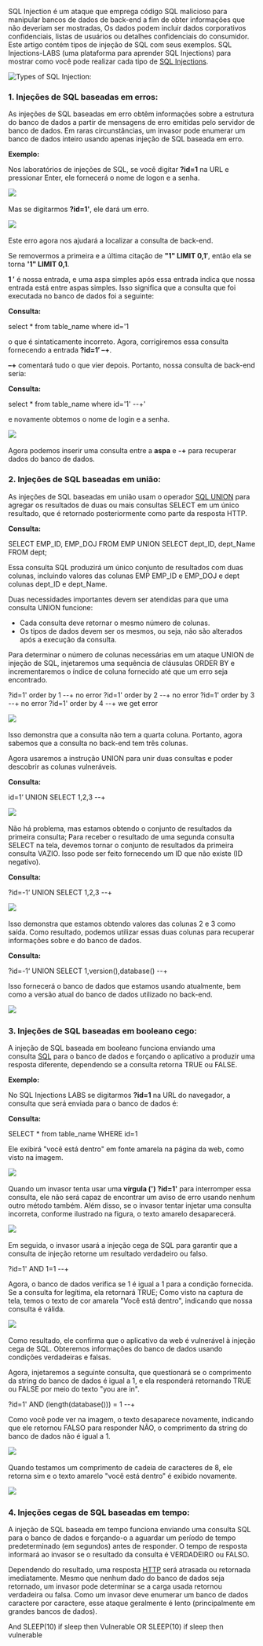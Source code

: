 SQL Injection é um ataque que emprega código SQL malicioso para manipular bancos de dados de back-end a fim de obter informações que não deveriam ser mostradas, Os dados podem incluir dados corporativos confidenciais, listas de usuários ou detalhes confidenciais do consumidor. Este artigo contém tipos de injeção de SQL com seus exemplos. SQL Injections-LABS (uma plataforma para aprender SQL Injections) para mostrar como você pode realizar cada tipo de [SQL Injections](https://www.geeksforgeeks.org/sql-injection-2/).

![Types of SQL Injection:](https://media.geeksforgeeks.org/wp-content/uploads/20220716180638/types.PNG) 

### 1. Injeções de SQL baseadas em erros:

As injeções de SQL baseadas em erro obtêm informações sobre a estrutura do banco de dados a partir de mensagens de erro emitidas pelo servidor de banco de dados. Em raras circunstâncias, um invasor pode enumerar um banco de dados inteiro usando apenas injeção de SQL baseada em erro.

**Exemplo:**

Nos laboratórios de injeções de SQL, se você digitar **?id=1** na URL e pressionar Enter, ele fornecerá o nome de logon e a senha.

![](https://media.geeksforgeeks.org/wp-content/uploads/20220804121021/11.png) 

Mas se digitarmos **?id=1'**, ele dará um erro.

![](https://media.geeksforgeeks.org/wp-content/uploads/20220804121327/2.png) 

Este erro agora nos ajudará a localizar a consulta de back-end.

Se removermos a primeira e a última citação de **"1" LIMIT 0,1′**, então ela se torna **'1" LIMIT 0,1**.

**1 ′** é nossa entrada, e uma aspa simples após essa entrada indica que nossa entrada está entre aspas simples. Isso significa que a consulta que foi executada no banco de dados foi a seguinte:

**Consulta:**

select * from table_name where id='1

o que é sintaticamente incorreto. Agora, corrigiremos essa consulta fornecendo a entrada **?id=1′ –+**.

**–+** comentará tudo o que vier depois. Portanto, nossa consulta de back-end seria:

**Consulta:**

select * from table_name where id='1' --+'

e novamente obtemos o nome de login e a senha.

![](https://media.geeksforgeeks.org/wp-content/uploads/20220804121946/3.png) 

Agora podemos inserir uma consulta entre a **aspa** e **-+** para recuperar dados do banco de dados.

### 2. Injeções de SQL baseadas em união:

As injeções de SQL baseadas em união usam o operador [SQL UNION](https://www.geeksforgeeks.org/sql-union-operator/) para agregar os resultados de duas ou mais consultas SELECT em um único resultado, que é retornado posteriormente como parte da resposta HTTP.

**Consulta:**

SELECT EMP_ID, EMP_DOJ FROM EMP 
UNION SELECT dept_ID, dept_Name FROM dept;

Essa consulta SQL produzirá um único conjunto de resultados com duas colunas, incluindo valores das colunas EMP EMP_ID e EMP_DOJ e dept colunas dept_ID e dept_Name.

Duas necessidades importantes devem ser atendidas para que uma consulta UNION funcione:

- Cada consulta deve retornar o mesmo número de colunas.
- Os tipos de dados devem ser os mesmos, ou seja, não são alterados após a execução da consulta.

Para determinar o número de colunas necessárias em um ataque UNION de injeção de SQL, injetaremos uma sequência de cláusulas ORDER BY e incrementaremos o índice de coluna fornecido até que um erro seja encontrado.

?id=1' order by 1 --+      no error
?id=1' order by 2 --+      no error
?id=1' order by 3 --+      no error
?id=1' order by 4 --+      we get error

![](https://media.geeksforgeeks.org/wp-content/uploads/20220804122237/4.png) 

Isso demonstra que a consulta não tem a quarta coluna. Portanto, agora sabemos que a consulta no back-end tem três colunas.

Agora usaremos a instrução UNION para unir duas consultas e poder descobrir as colunas vulneráveis.

**Consulta:**

id=1‘ UNION SELECT 1,2,3 --+

![](https://media.geeksforgeeks.org/wp-content/uploads/20220804122700/5.png) 

Não há problema, mas estamos obtendo o conjunto de resultados da primeira consulta; Para receber o resultado de uma segunda consulta SELECT na tela, devemos tornar o conjunto de resultados da primeira consulta VAZIO. Isso pode ser feito fornecendo um ID que não existe (ID negativo).

**Consulta:**

?id=-1‘ UNION SELECT 1,2,3 --+

![](https://media.geeksforgeeks.org/wp-content/uploads/20220804124759/6.png) 

Isso demonstra que estamos obtendo valores das colunas 2 e 3 como saída. Como resultado, podemos utilizar essas duas colunas para recuperar informações sobre e do banco de dados.

**Consulta:**

?id=-1‘ UNION SELECT 1,version(),database() --+

Isso fornecerá o banco de dados que estamos usando atualmente, bem como a versão atual do banco de dados utilizado no back-end.

![](https://media.geeksforgeeks.org/wp-content/uploads/20220804125128/7.png) 

### 3. Injeções de SQL baseadas em booleano cego:

A injeção de SQL baseada em booleano funciona enviando uma consulta [SQL](https://www.geeksforgeeks.org/sql-tutorial/) para o banco de dados e forçando o aplicativo a produzir uma resposta diferente, dependendo se a consulta retorna TRUE ou FALSE.

**Exemplo:**

No SQL Injections LABS se digitarmos **?id=1** na URL do navegador, a consulta que será enviada para o banco de dados é:

**Consulta:**

SELECT * from table_name WHERE id=1

Ele exibirá "você está dentro" em fonte amarela na página da web, como visto na imagem.

![](https://media.geeksforgeeks.org/wp-content/uploads/20220804125355/8.png) 

Quando um invasor tenta usar uma **vírgula (') ?id=1'** para interromper essa consulta, ele não será capaz de encontrar um aviso de erro usando nenhum outro método também. Além disso, se o invasor tentar injetar uma consulta incorreta, conforme ilustrado na figura, o texto amarelo desaparecerá.

![](https://media.geeksforgeeks.org/wp-content/uploads/20220804125542/9.png) 

Em seguida, o invasor usará a injeção cega de SQL para garantir que a consulta de injeção retorne um resultado verdadeiro ou falso.

?id=1' AND 1=1 --+

Agora, o banco de dados verifica se 1 é igual a 1 para a condição fornecida. Se a consulta for legítima, ela retornará TRUE; Como visto na captura de tela, temos o texto de cor amarela "Você está dentro", indicando que nossa consulta é válida.

![](https://media.geeksforgeeks.org/wp-content/uploads/20220804125716/10.png) 

Como resultado, ele confirma que o aplicativo da web é vulnerável à injeção cega de SQL. Obteremos informações do banco de dados usando condições verdadeiras e falsas.

Agora, injetaremos a seguinte consulta, que questionará se o comprimento da string do banco de dados é igual a 1, e ela responderá retornando TRUE ou FALSE por meio do texto "you are in".

?id=1' AND (length(database())) = 1 --+

Como você pode ver na imagem, o texto desaparece novamente, indicando que ele retornou FALSO para responder NÃO, o comprimento da string do banco de dados não é igual a 1.

![](https://media.geeksforgeeks.org/wp-content/uploads/20220804125916/11.png) 

Quando testamos um comprimento de cadeia de caracteres de 8, ele retorna sim e o texto amarelo "você está dentro" é exibido novamente.

![](https://media.geeksforgeeks.org/wp-content/uploads/20220804130111/12.png) 

### 4. Injeções cegas de SQL baseadas em tempo:

A injeção de SQL baseada em tempo funciona enviando uma consulta SQL para o banco de dados e forçando-o a aguardar um período de tempo predeterminado (em segundos) antes de responder. O tempo de resposta informará ao invasor se o resultado da consulta é VERDADEIRO ou FALSO.

Dependendo do resultado, uma resposta [HTTP](https://www.geeksforgeeks.org/http-full-form/) será atrasada ou retornada imediatamente. Mesmo que nenhum dado do banco de dados seja retornado, um invasor pode determinar se a carga usada retornou verdadeira ou falsa. Como um invasor deve enumerar um banco de dados caractere por caractere, esse ataque geralmente é lento (principalmente em grandes bancos de dados).

And SLEEP(10) if sleep then Vulnerable
OR SLEEP(10) if sleep then vulnerable


